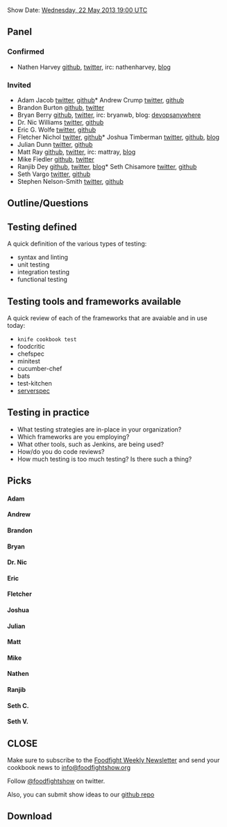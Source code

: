 Show Date:  [Wednesday, 22 May 2013 19:00 UTC](http://www.timeanddate.com/worldclock/fixedtime.html?msg=Food+Fight+Show+-+Testing+In+Practice&iso=20130521T15&p1=1928)

Panel<a name="panel"></a>
-----

### Confirmed
* Nathen Harvey [github](http://github.com/nathenharvey), [twitter](http://twitter.com/nathenharvey), irc: nathenharvey, [blog](http://nathenharvey.com)


### Invited
* Adam Jacob [twitter](http://twitter.com/adamhjk), [github](http://gitub.com/adamhjk)* Andrew Crump [twitter](https://twitter.com/acrmp), [github](http://github.com/acrmp)
* Brandon Burton [github](http://github.com/solarce), [twitter](https://twitter.com/solarce)
* Bryan Berry [github](http://github.com/bryanwb), [twitter](http://twitter.com/bryanwb), irc: bryanwb, blog: [devopsanywhere](http://devopsanywhere.blogspot.com)
* Dr. Nic Williams [twitter](https://twitter.com/drnic), [github](https://twitter.com/drnic)
* Eric G. Wolfe [twitter](https://twitter.com/#!/atomic_penguin), [github](http://github.com/atomic-penguin)
* Fletcher Nichol [twitter](http://twitter.com/fnichol), [github](https://github.com/fnichol)* Joshua Timberman [twitter](https://twitter.com/jtimberman), [github](http://github.com/jtimberman), [blog](http://jtimberman.housepub.org/)
* Julian Dunn [twitter](https://twitter.com/julian_dunn), [github](https://github.com/juliandunn)
* Matt Ray [github](http://github.com/mattray), [twitter](http://twitter.com/mattray), irc: mattray, [blog](http://www.leastresistance.net/)
* Mike Fiedler [github](http://github.com/miketheman), [twitter](http://twitter.com/mikefiedler)
* Ranjib Dey [github](https://github.com/ranjib), [twitter](https://twitter.com/ranjibdey), [blog](http://ranjib.posterous.com/)* Seth Chisamore [twitter](https://twitter.com/schisamo), [github](http://github.com/schisamo)
* Seth Vargo [twitter](https://twitter.com/sethvargo), [github](http://github.com/sethvargo)
* Stephen Nelson-Smith [twitter](https://twitter.com/lordcope), [github](http://github.com/lordcope)

Outline/Questions
-----------------
## Testing defined
A quick definition of the various types of testing:

* syntax and linting
* unit testing
* integration testing
* functional testing

## Testing tools and frameworks available

A quick review of each of the frameworks that are avaiable and in use today:

* `knife cookbook test`
* foodcritic
* chefspec
* minitest
* cucumber-chef
* bats
* test-kitchen
* [serverspec](http://serverspec.org/)

## Testing in practice

* What testing strategies are in-place in your organization?
* Which frameworks are you employing?
* What other tools, such as Jenkins, are being used?
* How/do you do code reviews?
* How much testing is too much testing?  Is there such a thing?

Picks<a name="picks"></a>
-----

#### Adam

#### Andrew

#### Brandon

#### Bryan  

#### Dr. Nic

#### Eric

#### Fletcher

#### Joshua

#### Julian

#### Matt

#### Mike

#### Nathen

#### Ranjib

#### Seth C.

#### Seth V.



CLOSE
-----

Make sure to subscribe to the [Foodfight Weekly Newsletter](http://bit.ly/ffsmail) and send your cookbook
news to info@foodfightshow.org

Follow [@foodfightshow](http://twitter.com/foodfightshow) on twitter.

Also, you can submit show ideas to our [github repo](https://github.com/foodfight/showz)



Download
--------
